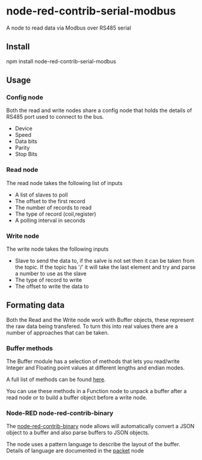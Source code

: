 # node-red-contrib-serial-modbus

A node to read data via Modbus over RS485 serial

## Install

npm install node-red-contrib-serial-modbus

## Usage

### Config node

Both the read and write nodes share a config node that holds the details of 
RS485 port used to connect to the bus.

 - Device
 - Speed
 - Data bits
 - Parity
 - Stop Bits

### Read node

The read node takes the following list of inputs

 - A list of slaves to poll
 - The offset to the first record
 - The number of records to read
 - The type of record (coil,register)
 - A polling interval in seconds

### Write node

The write node takes the following inputs

 - Slave to send the data to, if the salve is not set then it can
 be taken from the topic. If the topic has '/' it will take the
 last element and try and parse a number to use as the slave
 - The type of record to write
 - The offset to write the data to


## Formating data

Both the Read and the Write node work with Buffer objects, these represent
the raw data being transfered. To turn this into real values there are a 
number of approaches that can be taken.

### Buffer methods

The Buffer module has a selection of methods that lets you read/write Integer
and Floating point values at different lengths and endian modes.

A full list of methods can be found [here](https://nodejs.org/docs/v0.10.48/api/buffer.html).

You can use these methods in a Function node to unpack a buffer after a read
node or to build a buffer object before a write node.

### Node-RED node-red-contrib-binary

The [node-red-contrib-binary](http://flows.nodered.org/node/node-red-contrib-binary) 
node allows will automatically convert a JSON object to a buffer and also parse
buffers to JSON objects.

The node uses a pattern language to describe the layout of the buffer. Details of
language are documented in the [packet](https://github.com/bigeasy/packet) node